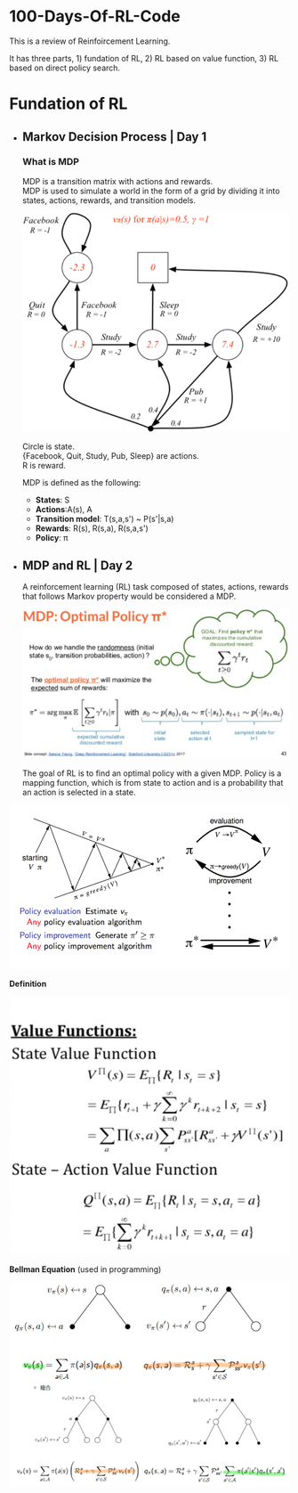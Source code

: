100-Days-Of-RL-Code
===

This is a review of Reinfoircement Learning.

It has three parts, 1) fundation of RL, 2) RL based on value function, 3) RL based on direct policy search.

# Fundation of RL

- ## Markov Decision Process | Day 1

  ### What is MDP
  MDP is a transition matrix with actions and rewards.<br>
  MDP is used to simulate a world in the form of a grid by dividing it into states, actions, rewards, and transition models.
  
  ![image](https://github.com/ccjameslai/100-Days-Of-RL-Code/blob/master/Info_graph/MDP.png)
  
  Circle is state.<br>
  {Facebook, Quit, Study, Pub, Sleep} are actions.<br>
  R is reward.
  
  MDP is defined as the following:
  
  - **States**: S
  - **Actions**:A(s), A
  - **Transition model**: T(s,a,s') ~ P(s'|s,a)
  - **Rewards**: R(s), R(s,a), R(s,a,s')
  - **Policy**: π
  
- ## MDP and RL | Day 2
  
  A reinforcement learning (RL) task composed of states, actions, rewards that follows Markov property would be considered a MDP.
  
  ![image](https://github.com/ccjameslai/100-Days-Of-RL-Code/blob/master/Info_graph/MDP_policy.PNG)
  
  The goal of RL is to find an optimal policy with a given MDP. Policy is a mapping function, which is from state to action and is a probability that an action is selected in a state. 
  
![image](https://github.com/ccjameslai/100-Days-Of-RL-Code/blob/master/Info_graph/policy_and_value_function.PNG)

**Definition**

![image](https://github.com/ccjameslai/100-Days-Of-RL-Code/blob/master/Info_graph/value_function.PNG)

**Bellman Equation** (used in programming)

![image](https://github.com/ccjameslai/100-Days-Of-RL-Code/blob/master/Info_graph/Bellman_Equation.PNG)
